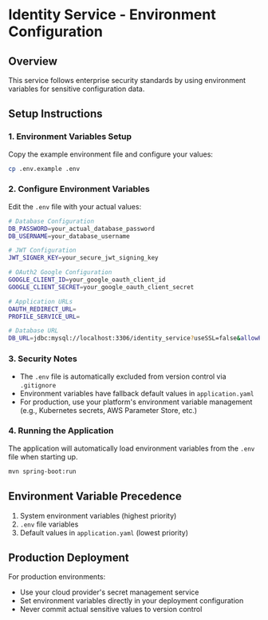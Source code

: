 # Identity Service - Environment Configuration

## Overview

This service follows enterprise security standards by using environment variables for sensitive configuration data.

## Setup Instructions

### 1. Environment Variables Setup

Copy the example environment file and configure your values:

```bash
cp .env.example .env
```

### 2. Configure Environment Variables

Edit the `.env` file with your actual values:

```bash
# Database Configuration
DB_PASSWORD=your_actual_database_password
DB_USERNAME=your_database_username

# JWT Configuration
JWT_SIGNER_KEY=your_secure_jwt_signing_key

# OAuth2 Google Configuration
GOOGLE_CLIENT_ID=your_google_oauth_client_id
GOOGLE_CLIENT_SECRET=your_google_oauth_client_secret

# Application URLs
OAUTH_REDIRECT_URL=
PROFILE_SERVICE_URL=

# Database URL
DB_URL=jdbc:mysql://localhost:3306/identity_service?useSSL=false&allowPublicKeyRetrieval=true&serverTimezone=UTC
```

### 3. Security Notes

- The `.env` file is automatically excluded from version control via `.gitignore`
- Environment variables have fallback default values in `application.yaml`
- For production, use your platform's environment variable management (e.g., Kubernetes secrets, AWS Parameter Store, etc.)

### 4. Running the Application

The application will automatically load environment variables from the `.env` file when starting up.

```bash
mvn spring-boot:run
```

## Environment Variable Precedence

1. System environment variables (highest priority)
2. `.env` file variables
3. Default values in `application.yaml` (lowest priority)

## Production Deployment

For production environments:

- Use your cloud provider's secret management service
- Set environment variables directly in your deployment configuration
- Never commit actual sensitive values to version control
